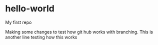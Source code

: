 # hello-world
My first repo

Making some changes to test how git hub works with branching.
This is another line testing how this works
